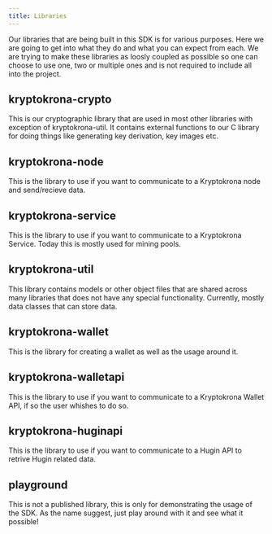 ```yaml
---
title: Libraries
---
```


Our libraries that are being built in this SDK is for various purposes. Here we are going to get into what they do and what you can expect from each. We are trying to make these libraries as loosly coupled as possible so one can choose to use one, two or multiple ones and is not required to include all into the project.

## kryptokrona-crypto

This is our cryptographic library that are used in most other libraries with exception of kryptokrona-util. It contains external functions to our C library for doing things like generating key derivation, key images etc.

## kryptokrona-node

This is the library to use if you want to communicate to a Kryptokrona node and send/recieve data.

## kryptokrona-service

This is the library to use if you want to communicate to a Kryptokrona Service. Today this is mostly used for mining pools.

## kryptokrona-util

This library contains models or other object files that are shared across many libraries that does not have any special functionality. Currently, mostly data classes that can store data.

## kryptokrona-wallet

This is the library for creating a wallet as well as the usage around it.

## kryptokrona-walletapi

This is the library to use if you want to communicate to a Kryptokrona Wallet API, if so the user whishes to do so.

## kryptokrona-huginapi

This is the library to use if you want to communicate to a Hugin API to retrive Hugin related data.

## playground

This is not a published library, this is only for demonstrating the usage of the SDK. As the name suggest, just play around with it and see what it possible!
